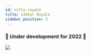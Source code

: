 ```yaml
---
id: nifty-royale
title: Lekker Royale
sidebar_position: 5
---
```


### 🚧 Under development for 2022 🚧

![](/img/niftyroyale_v01.png)
